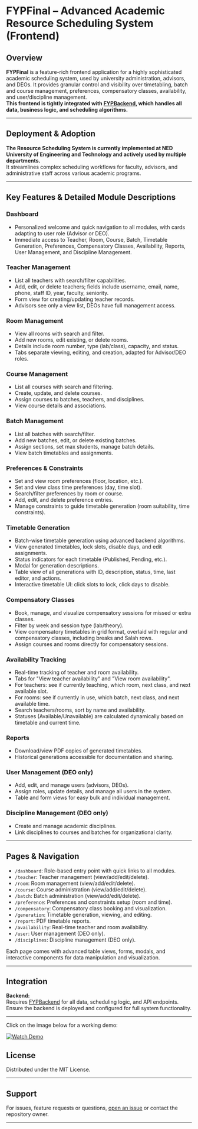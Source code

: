 # FYPFinal – Advanced Academic Resource Scheduling System (Frontend)

## Overview

**FYPFinal** is a feature-rich frontend application for a highly sophisticated academic scheduling system, used by university administration, advisors, and DEOs. It provides granular control and visibility over timetabling, batch and course management, preferences, compensatory classes, availability, and user/discipline management.  
**This frontend is tightly integrated with [FYPBackend](https://github.com/subhan-uf/fypbackend), which handles all data, business logic, and scheduling algorithms.**

---

## Deployment & Adoption

**The Resource Scheduling System is currently implemented at NED University of Engineering and Technology and actively used by multiple departments.**  
It streamlines complex scheduling workflows for faculty, advisors, and administrative staff across various academic programs.

---
## Key Features & Detailed Module Descriptions

### Dashboard
- Personalized welcome and quick navigation to all modules, with cards adapting to user role (Advisor or DEO).
- Immediate access to Teacher, Room, Course, Batch, Timetable Generation, Preferences, Compensatory Classes, Availability, Reports, User Management, and Discipline Management.

### Teacher Management
- List all teachers with search/filter capabilities.
- Add, edit, or delete teachers; fields include username, email, name, phone, staff ID, year, faculty, seniority.
- Form view for creating/updating teacher records.
- Advisors see only a view list, DEOs have full management access.

### Room Management
- View all rooms with search and filter.
- Add new rooms, edit existing, or delete rooms.
- Details include room number, type (lab/class), capacity, and status.
- Tabs separate viewing, editing, and creation, adapted for Advisor/DEO roles.

### Course Management
- List all courses with search and filtering.
- Create, update, and delete courses.
- Assign courses to batches, teachers, and disciplines.
- View course details and associations.

### Batch Management
- List all batches with search/filter.
- Add new batches, edit, or delete existing batches.
- Assign sections, set max students, manage batch details.
- View batch timetables and assignments.

### Preferences & Constraints
- Set and view room preferences (floor, location, etc.).
- Set and view class time preferences (day, time slot).
- Search/filter preferences by room or course.
- Add, edit, and delete preference entries.
- Manage constraints to guide timetable generation (room suitability, time constraints).

### Timetable Generation
- Batch-wise timetable generation using advanced backend algorithms.
- View generated timetables, lock slots, disable days, and edit assignments.
- Status indicators for each timetable (Published, Pending, etc.).
- Modal for generation descriptions.
- Table view of all generations with ID, description, status, time, last editor, and actions.
- Interactive timetable UI: click slots to lock, click days to disable.

### Compensatory Classes
- Book, manage, and visualize compensatory sessions for missed or extra classes.
- Filter by week and session type (lab/theory).
- View compensatory timetables in grid format, overlaid with regular and compensatory classes, including breaks and Salah rows.
- Assign courses and rooms directly for compensatory sessions.

### Availability Tracking
- Real-time tracking of teacher and room availability.
- Tabs for "View teacher availability" and "View room availability".
- For teachers: see if currently teaching, which room, next class, and next available slot.
- For rooms: see if currently in use, which batch, next class, and next available time.
- Search teachers/rooms, sort by name and availability.
- Statuses (Available/Unavailable) are calculated dynamically based on timetable and current time.

### Reports
- Download/view PDF copies of generated timetables.
- Historical generations accessible for documentation and sharing.

### User Management (DEO only)
- Add, edit, and manage users (advisors, DEOs).
- Assign roles, update details, and manage all users in the system.
- Table and form views for easy bulk and individual management.

### Discipline Management (DEO only)
- Create and manage academic disciplines.
- Link disciplines to courses and batches for organizational clarity.

---

## Pages & Navigation

- `/dashboard`: Role-based entry point with quick links to all modules.
- `/teacher`: Teacher management (view/add/edit/delete).
- `/room`: Room management (view/add/edit/delete).
- `/course`: Course administration (view/add/edit/delete).
- `/batch`: Batch administration (view/add/edit/delete).
- `/preference`: Preferences and constraints setup (room and time).
- `/compensatory`: Compensatory class booking and visualization.
- `/generation`: Timetable generation, viewing, and editing.
- `/report`: PDF timetable reports.
- `/availability`: Real-time teacher and room availability.
- `/user`: User management (DEO only).
- `/disciplines`: Discipline management (DEO only).

Each page comes with advanced table views, forms, modals, and interactive components for data manipulation and visualization.

---

## Integration

**Backend:**  
Requires [FYPBackend](https://github.com/subhan-uf/fypbackend) for all data, scheduling logic, and API endpoints.  
Ensure the backend is deployed and configured for full system functionality.

---

Click on the image below for a working demo:


[![Watch Demo](https://img.youtube.com/vi/2wzoR2I6JvY/hqdefault.jpg)](https://youtu.be/2wzoR2I6JvY)


## License

Distributed under the MIT License.

---

## Support

For issues, feature requests or questions, [open an issue](https://github.com/subhan-uf/fypfinal/issues) or contact the repository owner.

---
